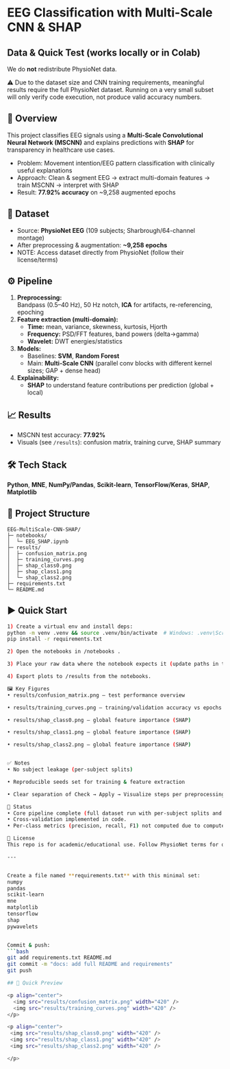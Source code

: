 # EEG Classification with Multi-Scale CNN & SHAP

## Data & Quick Test (works locally or in Colab)

We do **not** redistribute PhysioNet data.

⚠️ Due to the dataset size and CNN training requirements, meaningful results require the full PhysioNet dataset. Running on a very small subset will only verify code execution, not produce valid accuracy numbers.

## 📌 Overview
This project classifies EEG signals using a **Multi-Scale Convolutional Neural Network (MSCNN)** and explains predictions with **SHAP** for transparency in healthcare use cases.

- Problem: Movement intention/EEG pattern classification with clinically useful explanations  
- Approach: Clean & segment EEG → extract multi-domain features → train MSCNN → interpret with SHAP  
- Result: **77.92% accuracy** on ~9,258 augmented epochs

## 🧠 Dataset
- Source: **PhysioNet EEG** (109 subjects; Sharbrough/64-channel montage)  
- After preprocessing & augmentation: **~9,258 epochs**  
- NOTE: Access dataset directly from PhysioNet (follow their license/terms)

## ⚙️ Pipeline
1. **Preprocessing:**  
   Bandpass (0.5–40 Hz), 50 Hz notch, **ICA** for artifacts, re-referencing, epoching  
2. **Feature extraction (multi-domain):**  
   - **Time:** mean, variance, skewness, kurtosis, Hjorth  
   - **Frequency:** PSD/FFT features, band powers (delta→gamma)  
   - **Wavelet:** DWT energies/statistics  
3. **Models:**  
   - Baselines: **SVM**, **Random Forest**  
   - Main: **Multi-Scale CNN** (parallel conv blocks with different kernel sizes; GAP + dense head)  
4. **Explainability:**  
   - **SHAP** to understand feature contributions per prediction (global + local)

## 📈 Results
- MSCNN test accuracy: **77.92%**  
- Visuals (see `/results`): confusion matrix, training curve, SHAP summary

## 🛠 Tech Stack
**Python**, **MNE**, **NumPy/Pandas**, **Scikit-learn**, **TensorFlow/Keras**, **SHAP**, **Matplotlib**





## 📂 Project Structure
```text
EEG-MultiScale-CNN-SHAP/
├─ notebooks/
│  └─ EEG_SHAP.ipynb
├─ results/
│  ├─ confusion_matrix.png
│  ├─ training_curves.png
│  ├─ shap_class0.png
│  ├─ shap_class1.png
│  └─ shap_class2.png
├─ requirements.txt
└─ README.md
```


## ▶️ Quick Start


```bash
1) Create a virtual env and install deps:
python -m venv .venv && source .venv/bin/activate  # Windows: .venv\Scripts\activate
pip install -r requirements.txt 

2) Open the notebooks in /notebooks .

3) Place your raw data where the notebook expects it (update paths in the first cell).

4) Export plots to /results from the notebooks.

🖼 Key Figures
• results/confusion_matrix.png — test performance overview

• results/training_curves.png — training/validation accuracy vs epochs

• results/shap_class0.png — global feature importance (SHAP)

• results/shap_class1.png — global feature importance (SHAP)

• results/shap_class2.png — global feature importance (SHAP)


✅ Notes
• No subject leakage (per-subject splits)

• Reproducible seeds set for training & feature extraction

• Clear separation of Check → Apply → Visualize steps per preprocessing block

📢 Status
• Core pipeline complete (full dataset run with per-subject splits and reproducible seeds).
• Cross-validation implemented in code.
• Per-class metrics (precision, recall, F1) not computed due to compute constraints — can be added in future work.

📜 License
This repo is for academic/educational use. Follow PhysioNet terms for original data.

---


Create a file named **requirements.txt** with this minimal set:
numpy
pandas
scikit-learn
mne
matplotlib
tensorflow
shap
pywavelets


Commit & push:
```bash
git add requirements.txt README.md
git commit -m "docs: add full README and requirements"
git push

## 🔎 Quick Preview

<p align="center">
  <img src="results/confusion_matrix.png" width="420" />
  <img src="results/training_curves.png" width="420" />
</p>

<p align="center">
 <img src="results/shap_class0.png" width="420" />
 <img src="results/shap_class1.png" width="420" />
 <img src="results/shap_class2.png" width="420" />

</p>



